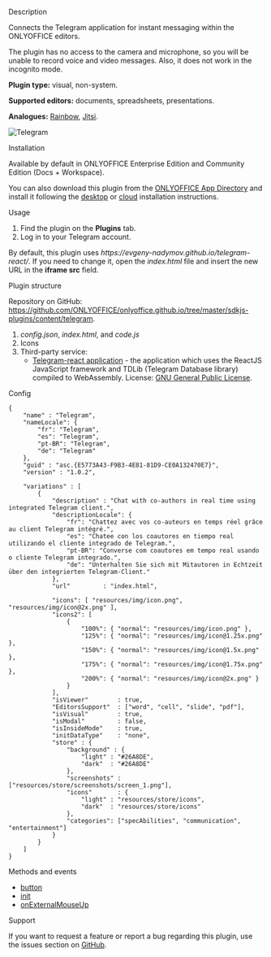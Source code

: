 Description

Connects the Telegram application for instant messaging within the ONLYOFFICE editors.

The plugin has no access to the camera and microphone, so you will be unable to record voice and video messages. Also, it does not work in the incognito mode.

**Plugin type:** visual, non-system.

**Supported editors:** documents, spreadsheets, presentations.

**Analogues:** [Rainbow](https://github.com/ONLYOFFICE/onlyoffice.github.io/tree/master/sdkjs-plugins/content/rainbow), [Jitsi](https://github.com/ONLYOFFICE/onlyoffice.github.io/tree/master/sdkjs-plugins/content/jitsi).

![Telegram](/plugins/gifs/telegram.gif)

Installation

Available by default in ONLYOFFICE Enterprise Edition and Community Edition (Docs + Workspace).

You can also download this plugin from the [ONLYOFFICE App Directory](https://www.onlyoffice.com/en/app-directory/telegram) and install it following the [desktop](/plugin/installation/desktop) or [cloud](/plugin/installation/cloud) installation instructions.

Usage

1. Find the plugin on the **Plugins** tab.
2. Log in to your Telegram account.

By default, this plugin uses *https\://evgeny-nadymov.github.io/telegram-react/*. If you need to change it, open the *index.html* file and insert the new URL in the **iframe src** field.

Plugin structure

Repository on GitHub: <https://github.com/ONLYOFFICE/onlyoffice.github.io/tree/master/sdkjs-plugins/content/telegram>.

1. *config.json*, *index.html*, and *code.js*
2. Icons
3. Third-party service:
   * [Telegram-react application](https://github.com/evgeny-nadymov/telegram-react) - the application which uses the ReactJS JavaScript framework and TDLib (Telegram Database library) compiled to WebAssembly. License: [GNU General Public License](https://github.com/ONLYOFFICE/onlyoffice.github.io/blob/master/sdkjs-plugins/content/telegram/licenses/telegram-react.license).

Config

```
{
    "name" : "Telegram",
    "nameLocale": {
        "fr": "Telegram",
        "es": "Telegram",
        "pt-BR": "Telegram",
        "de": "Telegram"
    },
    "guid" : "asc.{E5773A43-F9B3-4E81-81D9-CE0A132470E7}",
    "version" : "1.0.2",

    "variations" : [
        {
            "description" : "Chat with co-authors in real time using integrated Telegram client.",
            "descriptionLocale": {
                "fr": "Chattez avec vos co-auteurs en temps réel grâce au client Telegram intégré.",
                "es": "Chatee con los coautores en tiempo real utilizando el cliente integrado de Telegram.",
                "pt-BR": "Converse com coautores em tempo real usando o cliente Telegram integrado.",
                "de": "Unterhalten Sie sich mit Mitautoren in Echtzeit über den integrierten Telegram-Client."
            },
            "url"         : "index.html",

            "icons": [ "resources/img/icon.png", "resources/img/icon@2x.png" ],
            "icons2": [
                {
                    "100%": { "normal": "resources/img/icon.png" },
                    "125%": { "normal": "resources/img/icon@1.25x.png" },
                    "150%": { "normal": "resources/img/icon@1.5x.png" },
                    "175%": { "normal": "resources/img/icon@1.75x.png" },
                    "200%": { "normal": "resources/img/icon@2x.png" }
                }
            ],
            "isViewer"        : true,
            "EditorsSupport"  : ["word", "cell", "slide", "pdf"],
            "isVisual"        : true,
            "isModal"         : false,
            "isInsideMode"    : true,
            "initDataType"    : "none",
            "store" : {
                "background" : {
                    "light" : "#26A8DE",
                    "dark"  : "#26A8DE"
                },
                "screenshots" : ["resources/store/screenshots/screen_1.png"],
                "icons"       : {
                    "light" : "resources/store/icons",
                    "dark"  : "resources/store/icons"
                },
                "categories": ["specAbilities", "communication", "entertainment"]
            }
        }
    ]
}
```

Methods and events

* [button](/plugin/events/button)
* [init](/plugin/events/init)
* [onExternalMouseUp](/plugin/events/onexternalmouseup)

Support

If you want to request a feature or report a bug regarding this plugin, use the issues section on [GitHub](https://github.com/ONLYOFFICE/onlyoffice.github.io/issues).
